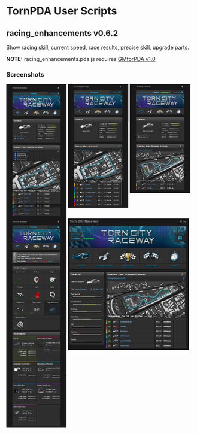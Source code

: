 <h1>TornPDA User Scripts</h1>

<h2>racing_enhancements v0.6.2</h2>
<p>Show racing skill, current speed, race results, precise skill, upgrade parts.</p>
<p><b>NOTE:</b> racing_enhancements.pda.js requires <a target="_blank" href="https://github.com/Manuito83/torn-pda/raw/master/userscripts/GMforPDA.user.js">GMforPDA v1.0</a></p>


<h3>Screenshots</h3>
<div>
  <picture>
    <img alt="options" src=".github/images/options.png" width="32%" valign="top" />
  </picture>
  <picture>
    <img alt="racing" src=".github/images/racing.png" width="32%" valign="top" />
  </picture>
  <picture>
    <img alt="finished" src=".github/images/finished.png" width="32%" valign="top" />
  </picture>
</div>  

<div>
  <picture>
    <img alt="parts" src=".github/images/parts.png" width="32%" valign="top" />
  </picture>
  <picture>
    <img alt="desktop" src=".github/images/desktop.png" width="64%" valign="top" />
  </picture>
</div>



